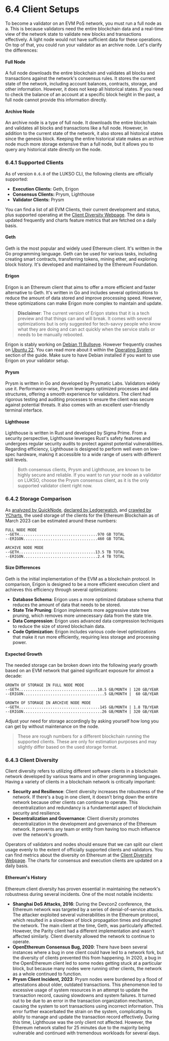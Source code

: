 # 6.4 Client Setups

To become a validator on an EVM PoS network, you must run a full node as a. This is because validators need the entire blockchain data and a real-time view of the network state to validate new blocks and transactions effectively. A light node would not have sufficient data for these operations. On top of that, you could run your validator as an archive node. Let's clarify the differences:

#### Full Node

A full node downloads the entire blockchain and validates all blocks and transactions against the network's consensus rules. It stores the current state of the network, including account balances, contracts, storage, and other information. However, it does not keep all historical states. If you need to check the balance of an account at a specific block height in the past, a full node cannot provide this information directly.

#### Archive Node

An archive node is a type of full node. It downloads the entire blockchain and validates all blocks and transactions like a full node. However, in addition to the current state of the network, it also stores all historical states since the genesis block. Keeping the entire historical state makes an archive node much more storage extensive than a full node, but it allows you to query any historical state directly on the node.

### 6.4.1 Supported Clients

As of version `0.6.0` of the LUKSO CLI, the following clients are officially supported:

- **Execution Clients:** Geth, Erigon
- **Consensus Clients:** Prysm, Lighthouse
- **Validator Clients:** Prysm

You can find a list of all EVM Clients, their current development and status, plus supported operating at the [Client Diversity Webpage](https://clientdiversity.org/#clients). The data is updated frequently and charts feature metrics that are fetched on a daily basis.

#### Geth

Geth is the most popular and widely used Ethereum client. It's written in the Go programming language. Geth can be used for various tasks, including creating smart contracts, transferring tokens, mining ether, and exploring block history. It's developed and maintained by the Ethereum Foundation.

#### Erigon

Erigon is an Ethereum client that aims to offer a more efficient and faster alternative to Geth. It's written in Go and includes several optimizations to reduce the amount of data stored and improve processing speed. However, these optimizations can make Erigon more complex to maintain and update.

> **Disclaimer**: The current version of Erigon states that it is a tech preview and that things can and will break. It comes with several optimizations but is only suggested for tech-savvy people who know what they are doing and can act quickly when the service stalls or needs to be manually rebooted.

Erigon is stably working on [Debian 11 Bullseye](https://www.debian.org/download). However frequently crashes on [Ubuntu 22](https://ubuntu.com/download/server). You can read more about it within the [Operating System](/2-bios-installation/01-operating-system.md) section of the guide. Make sure to have Debian installed if you want to use Erigon on your validator setup.

#### Prysm

Prysm is written in Go and developed by Prysmatic Labs. Validators widely use it. Performance-wise, Prysm leverages optimized processes and data structures, offering a smooth experience for validators. The client had rigorous testing and auditing processes to ensure the client was secure against potential threats. It also comes with an excellent user-friendly terminal interface.

#### Lighthouse

Lighthouse is written in Rust and developed by Sigma Prime. From a security perspective, Lighthouse leverages Rust's safety features and undergoes regular security audits to protect against potential vulnerabilities. Regarding efficiency, Lighthouse is designed to perform well even on low-spec hardware, making it accessible to a wide range of users with different skill levels.

> Both consensus clients, Prysm and Lighthouse, are known to be highly secure and reliable. If you want to run your node as a validator on LUKSO, choose the Prysm consensus client, as it is the only supported validator client right now.

### 6.4.2 Storage Comparison

As [analyzed by QuickNode](https://www.quicknode.com/guides/infrastructure/node-setup/ethereum-full-node-vs-archive-node/), [declared by Ledgerwatch](https://github.com/ledgerwatch/erigon), and [crawled by YCharts](https://ycharts.com/indicators/ethereum_chain_full_sync_data_size), the used storage of the clients for the Ethereum Blockchain as of March 2023 can be estimated around these numbers:

```text
FULL NODE MODE
--GETH...................................970 GB TOTAL
--ERIGON.................................460 GB TOTAL

ARCHIVE NODE MODE
--GETH..................................13.5 TB TOTAL
--ERIGON.................................2.4 TB TOTAL
```

#### Size Differences

Geth is the initial implementation of the EVM as a blockchain protocol. In comparison, Erigon is designed to be a more efficient execution client and achieves this efficiency through several optimizations:

- **Database Schema**: Erigon uses a more optimized database schema that reduces the amount of data that needs to be stored.
- **State Trie Pruning**: Erigon implements more aggressive state tree pruning, which removes more unnecessary data from the state trie.
- **Data Compression**: Erigon uses advanced data compression techniques to reduce the size of stored blockchain data.
- **Code Optimization**: Erigon includes various code-level optimizations that make it run more efficiently, requiring less storage and processing power.

#### Expected Growth

The needed storage can be broken down into the following yearly growth based on an EVM network that gained significant exposure for almost a decade:

```text
GROWTH OF STORAGE IN FULL NODE MODE
--GETH...................................10.5 GB/MONTH | 120 GB/YEAR
--ERIGON....................................5 GB/MONTH |  60 GB/YEAR

GROWTH OF STORAGE IN ARCHIVE NODE MODE
--GETH....................................145 GB/MONTH | 1.8 TB/YEAR
--ERIGON...................................26 GB/MONTH | 320 GB/YEAR
```

Adjust your need for storage accordingly by asking yourself how long you can get by without maintenance on the node.

> These are rough numbers for a different blockchain running the supported clients. These are only for estimation purposes and may slightly differ based on the used storage format.

### 6.4.3 Client Diversity

Client diversity refers to utilizing different software clients in a blockchain network developed by various teams and in other programming languages. Having a variety of clients in a blockchain network is critically important:

- **Security and Resilience**: Client diversity increases the robustness of the network. If there's a bug in one client, it doesn't bring down the entire network because other clients can continue to operate. This decentralization and redundancy is a fundamental aspect of blockchain security and resilience.
- **Decentralization and Governance**: Client diversity promotes decentralization in the development and governance of the Ethereum network. It prevents any team or entity from having too much influence over the network's growth.

Operators of validators and nodes should ensure that we can split our client usage evenly to the extent of officially supported clients and validators. You can find metrics about the diversity on Ethereum at the [Client Diversity Webpage](https://clientdiversity.org/#distribution). The charts for consensus and execution clients are updated on a daily basis.

#### Ethereum's History

Ethereum client diversity has proven essential in maintaining the network's robustness during several incidents. One of the most notable incidents:

- **Shanghai DoS Attacks, 2016**: During the Devcon2 conference, the Ethereum network was targeted by a series of denial-of-service attacks. The attacker exploited several vulnerabilities in the Ethereum protocol, which resulted in a slowdown of block propagation times and disrupted the network. The main client at the time, Geth, was particularly affected. However, the Parity client had a different implementation and wasn't affected similarly. Client diversity allowed the network to continue to operate.
- **OpenEthereum Consensus Bug, 2020**: There have been several instances where a bug in one client could have led to a network fork, but the diversity of clients prevented this from happening. In 2020, a bug in the OpenEthereum client led to some nodes getting stuck at a particular block, but because many nodes were running other clients, the network as a whole continued to function.
- **Prysm Client Incident, 2023**: Prysm nodes were burdened by a flood of attestations about older, outdated transactions. This phenomenon led to excessive usage of system resources in an attempt to update the transaction record, causing slowdowns and system failures. It turned out to be due to an error in the transaction organization mechanism, causing the system to sort transactions using incorrect information. This error further exacerbated the strain on the system, complicating its ability to manage and update the transaction record effectively. During this time, Lighthouse was the only client not affected. However, the Ethereum network stalled for 25 minutes due to the majority being vulnerable and continued with tremendous workloads for several days.
